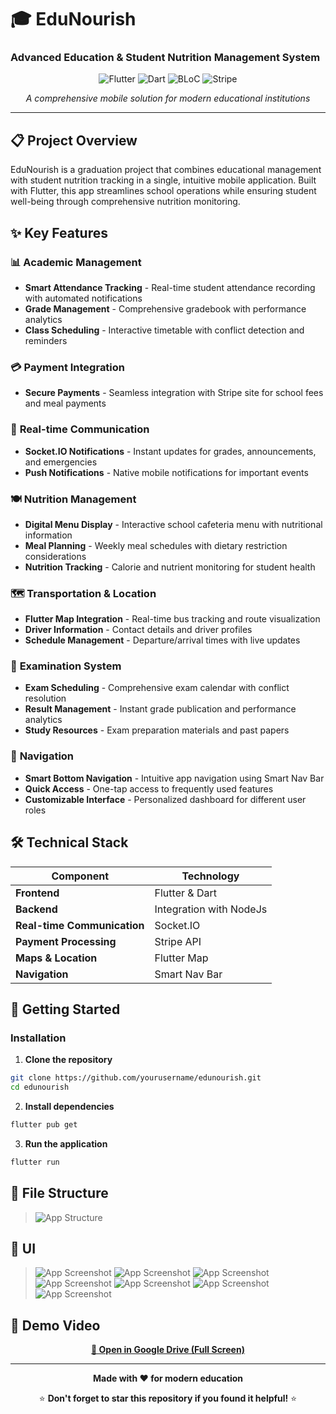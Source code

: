 # 🎓 EduNourish
### Advanced Education & Student Nutrition Management System

<div align="center">

![Flutter](https://img.shields.io/badge/Flutter-%2302569B.svg?style=for-the-badge&logo=Flutter&logoColor=white)
![Dart](https://img.shields.io/badge/dart-%230175C2.svg?style=for-the-badge&logo=dart&logoColor=white)
![BLoC](https://img.shields.io/badge/bloc-%23039BE5.svg?style=for-the-badge&logo=bloc)
![Stripe](https://img.shields.io/badge/Stripe-626CD9?style=for-the-badge&logo=Stripe&logoColor=white)

*A comprehensive mobile solution for modern educational institutions*

</div>

---

## 📋 Project Overview

EduNourish is a graduation project that combines educational management with student nutrition tracking in a single, intuitive mobile application. Built with Flutter, this app streamlines school operations while ensuring student well-being through comprehensive nutrition monitoring.

## ✨ Key Features

### 📊 **Academic Management**
- **Smart Attendance Tracking** - Real-time student attendance recording with automated notifications
- **Grade Management** - Comprehensive gradebook with performance analytics
- **Class Scheduling** - Interactive timetable with conflict detection and reminders

### 💳 **Payment Integration**
- **Secure Payments** - Seamless integration with Stripe site for school fees and meal payments


### 🔔 **Real-time Communication**
- **Socket.IO Notifications** - Instant updates for grades, announcements, and emergencies
- **Push Notifications** - Native mobile notifications for important events


### 🍽️ **Nutrition Management**
- **Digital Menu Display** - Interactive school cafeteria menu with nutritional information
- **Meal Planning** - Weekly meal schedules with dietary restriction considerations
- **Nutrition Tracking** - Calorie and nutrient monitoring for student health

### 🗺️ **Transportation & Location**
- **Flutter Map Integration** - Real-time bus tracking and route visualization
- **Driver Information** - Contact details and driver profiles
- **Schedule Management** - Departure/arrival times with live updates


### 📝 **Examination System**
- **Exam Scheduling** - Comprehensive exam calendar with conflict resolution
- **Result Management** - Instant grade publication and performance analytics
- **Study Resources** - Exam preparation materials and past papers

### 🧭 **Navigation**
- **Smart Bottom Navigation** - Intuitive app navigation using Smart Nav Bar
- **Quick Access** - One-tap access to frequently used features
- **Customizable Interface** - Personalized dashboard for different user roles

## 🛠️ Technical Stack

| Component | Technology |
|-----------|------------|
| **Frontend** | Flutter & Dart |
| **Backend** | Integration with NodeJs |
| **Real-time Communication** | Socket.IO |
| **Payment Processing** | Stripe API |
| **Maps & Location** | Flutter Map |
| **Navigation** | Smart Nav Bar |

## 🚀 Getting Started


### Installation

1. **Clone the repository**
```bash
git clone https://github.com/yourusername/edunourish.git
cd edunourish
```

2. **Install dependencies**
```bash
flutter pub get
```

3. **Run the application**
```bash
flutter run
```
## 📁 File Structure
> ![App Structure](assets/images/Hirarchy.png)


## 📱 UI
> ![App Screenshot](assets/ParentImages/Attendance.png)
> ![App Screenshot](assets/ParentImages/HomeScreen.png)
> ![App Screenshot](assets/ParentImages/Map.png)
> ![App Screenshot](assets/ParentImages/Payment.png)
> ![App Screenshot](assets/ParentImages/Restaurant_Details.png)
> ![App Screenshot](assets/ParentImages/Restaurant.png)
> ![App Screenshot](assets/ParentImages/StudentScreen.png)



## 🎥 Demo Video

<div align="center">
  
  <!-- Direct Link as Backup -->
  <a href="https://drive.google.com/file/d/1dxgNk7Xf7GfizStuzJg2UMOPEIL4Mqr4/view?usp=sharing">
    <strong>📱 Open in Google Drive (Full Screen)</strong>
  </a>
  
</div>


---

<div align="center">

**Made with ❤️ for modern education**

⭐ **Don't forget to star this repository if you found it helpful!** ⭐

</div>
